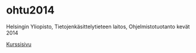 ohtu2014
========

Helsingin Yliopisto, Tietojenkäsittelytieteen laitos, Ohjelmistotuotanto kevät 2014 

[Kurssisivu](https://github.com/mluukkai/ohtu2014/wiki/Ohjelmistotuotanto-kev%C3%A4t-2014)
